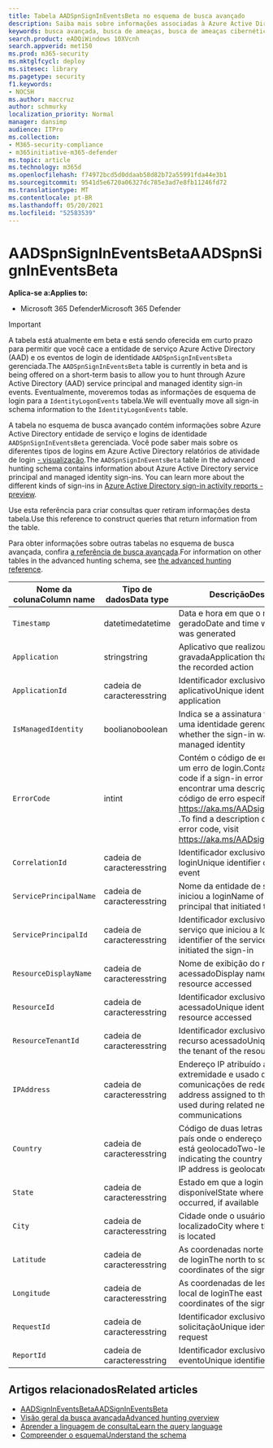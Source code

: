 ```yaml
---
title: Tabela AADSpnSignInEventsBeta no esquema de busca avançado
description: Saiba mais sobre informações associadas à Azure Active Directory de serviço e à tabela de eventos de login de identidade gerenciada do esquema de busca avançado
keywords: busca avançada, busca de ameaças, busca de ameaças cibernéticas, Microsoft 365 Defender, microsoft 365, m365, pesquisa, consulta, telemetria, referência de esquema, kusto, tabela, coluna, tipo de dados, descrição, AlertInfo, alerta, entidades, evidências, arquivo, endereço IP, dispositivo, máquina, usuário, conta, identidade, AAD
search.product: eADQiWindows 10XVcnh
search.appverid: met150
ms.prod: m365-security
ms.mktglfcycl: deploy
ms.sitesec: library
ms.pagetype: security
f1.keywords:
- NOCSH
ms.author: maccruz
author: schmurky
localization_priority: Normal
manager: dansimp
audience: ITPro
ms.collection:
- M365-security-compliance
- m365initiative-m365-defender
ms.topic: article
ms.technology: m365d
ms.openlocfilehash: f74972bcd5d0ddaab58d82b72a55991fda44e3b1
ms.sourcegitcommit: 9541d5e6720a06327dc785e3ad7e8fb11246fd72
ms.translationtype: MT
ms.contentlocale: pt-BR
ms.lasthandoff: 05/20/2021
ms.locfileid: "52583539"
---
```

# <a name="aadspnsignineventsbeta"></a><span data-ttu-id="3c0ec-104">AADSpnSignInEventsBeta</span><span class="sxs-lookup"><span data-stu-id="3c0ec-104">AADSpnSignInEventsBeta</span></span>

<span data-ttu-id="3c0ec-105">**Aplica-se a:**</span><span class="sxs-lookup"><span data-stu-id="3c0ec-105">**Applies to:**</span></span>

- <span data-ttu-id="3c0ec-106">Microsoft 365 Defender</span><span class="sxs-lookup"><span data-stu-id="3c0ec-106">Microsoft 365 Defender</span></span>

>[!IMPORTANT]
> <span data-ttu-id="3c0ec-107">A tabela está atualmente em beta e está sendo oferecida em curto prazo para permitir que você cace a entidade de serviço Azure Active Directory (AAD) e os eventos de login de identidade `AADSpnSignInEventsBeta` gerenciada.</span><span class="sxs-lookup"><span data-stu-id="3c0ec-107">The `AADSpnSignInEventsBeta` table is currently in beta and is being offered on a short-term basis to allow you to hunt through Azure Active Directory (AAD) service principal and managed identity sign-in events.</span></span> <span data-ttu-id="3c0ec-108">Eventualmente, moveremos todas as informações de esquema de login para a `IdentityLogonEvents` tabela.</span><span class="sxs-lookup"><span data-stu-id="3c0ec-108">We will eventually move all sign-in schema information to the `IdentityLogonEvents` table.</span></span>



<span data-ttu-id="3c0ec-109">A tabela no esquema de busca avançado contém informações sobre Azure Active Directory entidade de serviço e logins de identidade `AADSpnSignInEventsBeta` gerenciada. Você pode saber mais sobre os diferentes tipos de logins em Azure Active Directory relatórios de atividade de login [- visualização](/azure/active-directory/reports-monitoring/concept-all-sign-ins).</span><span class="sxs-lookup"><span data-stu-id="3c0ec-109">The `AADSpnSignInEventsBeta` table in the advanced hunting schema contains information about Azure Active Directory service principal and managed identity sign-ins. You can learn more about the different kinds of sign-ins in [Azure Active Directory sign-in activity reports - preview](/azure/active-directory/reports-monitoring/concept-all-sign-ins).</span></span>

<span data-ttu-id="3c0ec-110">Use esta referência para criar consultas quer retiram informações desta tabela.</span><span class="sxs-lookup"><span data-stu-id="3c0ec-110">Use this reference to construct queries that return information from the table.</span></span>

<span data-ttu-id="3c0ec-111">Para obter informações sobre outras tabelas no esquema de busca avançada, confira [a referência de busca avançada](/windows/security/threat-protection/microsoft-defender-atp/advanced-hunting-reference).</span><span class="sxs-lookup"><span data-stu-id="3c0ec-111">For information on other tables in the advanced hunting schema, see [the advanced hunting reference](/windows/security/threat-protection/microsoft-defender-atp/advanced-hunting-reference).</span></span>





| <span data-ttu-id="3c0ec-112">Nome da coluna</span><span class="sxs-lookup"><span data-stu-id="3c0ec-112">Column name</span></span>     | <span data-ttu-id="3c0ec-113">Tipo de dados</span><span class="sxs-lookup"><span data-stu-id="3c0ec-113">Data type</span></span> | <span data-ttu-id="3c0ec-114">Descrição</span><span class="sxs-lookup"><span data-stu-id="3c0ec-114">Description</span></span>   |
| ----- | ----- | ---- |
| `Timestamp` | <span data-ttu-id="3c0ec-115">datetime</span><span class="sxs-lookup"><span data-stu-id="3c0ec-115">datetime</span></span>      | <span data-ttu-id="3c0ec-116">Data e hora em que o registro foi gerado</span><span class="sxs-lookup"><span data-stu-id="3c0ec-116">Date and time when the record was generated</span></span>                                                                                                     |
| `Application`          | <span data-ttu-id="3c0ec-117">string</span><span class="sxs-lookup"><span data-stu-id="3c0ec-117">string</span></span>        | <span data-ttu-id="3c0ec-118">Aplicativo que realizou a ação gravada</span><span class="sxs-lookup"><span data-stu-id="3c0ec-118">Application that performed the recorded action</span></span>                                                                                                   |
| `ApplicationId`        | <span data-ttu-id="3c0ec-119">cadeia de caracteres</span><span class="sxs-lookup"><span data-stu-id="3c0ec-119">string</span></span>        | <span data-ttu-id="3c0ec-120">Identificador exclusivo do aplicativo</span><span class="sxs-lookup"><span data-stu-id="3c0ec-120">Unique identifier for the application</span></span>                                                                                                           |
| `IsManagedIdentity`    | <span data-ttu-id="3c0ec-121">booliano</span><span class="sxs-lookup"><span data-stu-id="3c0ec-121">boolean</span></span>       | <span data-ttu-id="3c0ec-122">Indica se a assinatura foi iniciada por uma identidade gerenciada</span><span class="sxs-lookup"><span data-stu-id="3c0ec-122">Indicates whether the sign-in was initiated by a managed identity</span></span>                                                                               |
| `ErrorCode`            | <span data-ttu-id="3c0ec-123">int</span><span class="sxs-lookup"><span data-stu-id="3c0ec-123">int</span></span>        | <span data-ttu-id="3c0ec-124">Contém o código de erro se ocorrer um erro de login.</span><span class="sxs-lookup"><span data-stu-id="3c0ec-124">Contains the error code if a sign-in error occurs.</span></span> <span data-ttu-id="3c0ec-125">Para encontrar uma descrição de um código de erro específico, visite <https://aka.ms/AADsigninsErrorCodes> .</span><span class="sxs-lookup"><span data-stu-id="3c0ec-125">To find a description of a specific error code, visit <https://aka.ms/AADsigninsErrorCodes>.</span></span> |
| `CorrelationId`        | <span data-ttu-id="3c0ec-126">cadeia de caracteres</span><span class="sxs-lookup"><span data-stu-id="3c0ec-126">string</span></span>        | <span data-ttu-id="3c0ec-127">Identificador exclusivo do evento de login</span><span class="sxs-lookup"><span data-stu-id="3c0ec-127">Unique identifier of the sign-in event</span></span>                                                                                                          |
| `ServicePrincipalName` | <span data-ttu-id="3c0ec-128">cadeia de caracteres</span><span class="sxs-lookup"><span data-stu-id="3c0ec-128">string</span></span>        | <span data-ttu-id="3c0ec-129">Nome da entidade de serviço que iniciou a login</span><span class="sxs-lookup"><span data-stu-id="3c0ec-129">Name of the service principal that initiated the sign-in</span></span>                                                                                        |
| `ServicePrincipalId`   | <span data-ttu-id="3c0ec-130">cadeia de caracteres</span><span class="sxs-lookup"><span data-stu-id="3c0ec-130">string</span></span>        | <span data-ttu-id="3c0ec-131">Identificador exclusivo da entidade de serviço que iniciou a login</span><span class="sxs-lookup"><span data-stu-id="3c0ec-131">Unique identifier of the service principal that initiated the sign-in</span></span>                                                                           |
| `ResourceDisplayName`  | <span data-ttu-id="3c0ec-132">cadeia de caracteres</span><span class="sxs-lookup"><span data-stu-id="3c0ec-132">string</span></span>        | <span data-ttu-id="3c0ec-133">Nome de exibição do recurso acessado</span><span class="sxs-lookup"><span data-stu-id="3c0ec-133">Display name of the resource accessed</span></span>                                                                                                           |
| `ResourceId`           | <span data-ttu-id="3c0ec-134">cadeia de caracteres</span><span class="sxs-lookup"><span data-stu-id="3c0ec-134">string</span></span>        | <span data-ttu-id="3c0ec-135">Identificador exclusivo do recurso acessado</span><span class="sxs-lookup"><span data-stu-id="3c0ec-135">Unique identifier of the resource accessed</span></span>                                                                                                      |
| `ResourceTenantId`     | <span data-ttu-id="3c0ec-136">cadeia de caracteres</span><span class="sxs-lookup"><span data-stu-id="3c0ec-136">string</span></span>        | <span data-ttu-id="3c0ec-137">Identificador exclusivo do locatário do recurso acessado</span><span class="sxs-lookup"><span data-stu-id="3c0ec-137">Unique identifier of the tenant of the resource accessed</span></span>                                                                                        |
| `IPAddress`            | <span data-ttu-id="3c0ec-138">cadeia de caracteres</span><span class="sxs-lookup"><span data-stu-id="3c0ec-138">string</span></span>        | <span data-ttu-id="3c0ec-139">Endereço IP atribuído ao ponto de extremidade e usado durante comunicações de rede relacionadas</span><span class="sxs-lookup"><span data-stu-id="3c0ec-139">IP address assigned to the endpoint and used during related network communications</span></span>                                                              |
| `Country`          | <span data-ttu-id="3c0ec-140">cadeia de caracteres</span><span class="sxs-lookup"><span data-stu-id="3c0ec-140">string</span></span>        | <span data-ttu-id="3c0ec-141">Código de duas letras indicando o país onde o endereço IP do cliente está geolocado</span><span class="sxs-lookup"><span data-stu-id="3c0ec-141">Two-letter code indicating the country where the client IP address is geolocated</span></span>                                                                |
| `State`                | <span data-ttu-id="3c0ec-142">cadeia de caracteres</span><span class="sxs-lookup"><span data-stu-id="3c0ec-142">string</span></span>        | <span data-ttu-id="3c0ec-143">Estado em que a login ocorreu, se disponível</span><span class="sxs-lookup"><span data-stu-id="3c0ec-143">State where the sign-in occurred, if available</span></span>                                                                                                  |
| `City`                 | <span data-ttu-id="3c0ec-144">cadeia de caracteres</span><span class="sxs-lookup"><span data-stu-id="3c0ec-144">string</span></span>        | <span data-ttu-id="3c0ec-145">Cidade onde o usuário da conta está localizado</span><span class="sxs-lookup"><span data-stu-id="3c0ec-145">City where the account user is located</span></span>                                                                                                          |
| `Latitude`             | <span data-ttu-id="3c0ec-146">cadeia de caracteres</span><span class="sxs-lookup"><span data-stu-id="3c0ec-146">string</span></span>        | <span data-ttu-id="3c0ec-147">As coordenadas norte a sul do local de login</span><span class="sxs-lookup"><span data-stu-id="3c0ec-147">The north to south coordinates of the sign-in location</span></span>                                                                                          |
| `Longitude`            | <span data-ttu-id="3c0ec-148">cadeia de caracteres</span><span class="sxs-lookup"><span data-stu-id="3c0ec-148">string</span></span>        | <span data-ttu-id="3c0ec-149">As coordenadas de leste a oeste do local de login</span><span class="sxs-lookup"><span data-stu-id="3c0ec-149">The east to west coordinates of the sign-in location</span></span>                                                                                            |
| `RequestId`            | <span data-ttu-id="3c0ec-150">cadeia de caracteres</span><span class="sxs-lookup"><span data-stu-id="3c0ec-150">string</span></span>        | <span data-ttu-id="3c0ec-151">Identificador exclusivo da solicitação</span><span class="sxs-lookup"><span data-stu-id="3c0ec-151">Unique identifier of the request</span></span>                                                                                                                |
|`ReportId` | <span data-ttu-id="3c0ec-152">cadeia de caracteres</span><span class="sxs-lookup"><span data-stu-id="3c0ec-152">string</span></span> | <span data-ttu-id="3c0ec-153">Identificador exclusivo do evento</span><span class="sxs-lookup"><span data-stu-id="3c0ec-153">Unique identifier for the event</span></span> | 

 

## <a name="related-articles"></a><span data-ttu-id="3c0ec-154">Artigos relacionados</span><span class="sxs-lookup"><span data-stu-id="3c0ec-154">Related articles</span></span>

-   [<span data-ttu-id="3c0ec-155">AADSignInEventsBeta</span><span class="sxs-lookup"><span data-stu-id="3c0ec-155">AADSignInEventsBeta</span></span>](./advanced-hunting-aadsignineventsbeta-table.md)
-   [<span data-ttu-id="3c0ec-156">Visão geral da busca avançada</span><span class="sxs-lookup"><span data-stu-id="3c0ec-156">Advanced hunting overview</span></span>](/windows/security/threat-protection/microsoft-defender-atp/advanced-hunting-overview)
-   [<span data-ttu-id="3c0ec-157">Aprender a linguagem de consulta</span><span class="sxs-lookup"><span data-stu-id="3c0ec-157">Learn the query language</span></span>](/windows/security/threat-protection/microsoft-defender-atp/advanced-hunting-query-language)
-   [<span data-ttu-id="3c0ec-158">Compreender o esquema</span><span class="sxs-lookup"><span data-stu-id="3c0ec-158">Understand the schema</span></span>](/windows/security/threat-protection/microsoft-defender-atp/advanced-hunting-schema-reference)